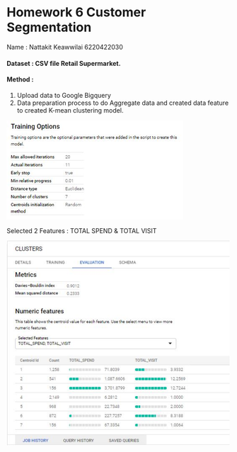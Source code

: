 #   Homework 6 Customer Segmentation

Name : Nattakit Keawwilai        6220422030
#### Dataset : CSV file Retail Supermarket.

#### Method : 
1) Upload data to Google Bigquery 
2) Data preparation process to do Aggregate data and created data feature to created K-mean clustering model.

![Screenshot](trainingOptions.JPG)

Selected 2 Features : TOTAL SPEND & TOTAL VISIT 

![Screenshot](Kmean.JPG)
